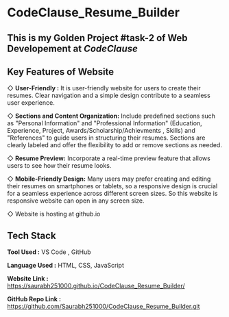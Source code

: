 # CodeClause_Resume_Builder
## This is my Golden Project #task-2 of Web Developement at *CodeClause*


## Key Features of Website
◇ **User-Friendly :**  It is user-friendly website for users to create their resumes. Clear navigation and a simple design contribute to a seamless user experience.

◇ **Sections and Content Organization:** Include predefined sections such as "Personal Information" and "Professional Information" (Education, Experience, Project, Awards/Scholarship/Achievments , Skills) and "References" to guide users in structuring their resumes. Sections are clearly labeled and offer the flexibility to add or remove sections as needed.

◇ **Resume Preview:** Incorporate a real-time preview feature that allows users to see how their resume looks.

◇ **Mobile-Friendly Design:** Many users may prefer creating and editing their resumes on smartphones or tablets, so a responsive design is crucial for a seamless experience across different screen sizes. So this website is responsive website can open in any screen size.

◇ Website is hosting at github.io


## Tech Stack

**Tool Used :** VS Code , GitHub 

**Language Used :** HTML, CSS, JavaScript

**Website Link :** https://saurabh251000.github.io/CodeClause_Resume_Builder/

**GitHub Repo Link :** https://github.com/Saurabh251000/CodeClause_Resume_Builder.git
